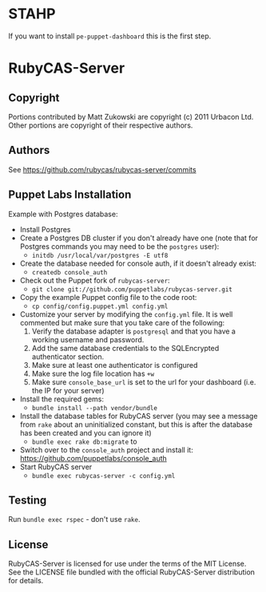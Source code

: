 # STAHP

If you want to install `pe-puppet-dashboard` this is the first step.

# RubyCAS-Server

## Copyright

Portions contributed by Matt Zukowski are copyright (c) 2011 Urbacon Ltd.
Other portions are copyright of their respective authors.

## Authors

See https://github.com/rubycas/rubycas-server/commits

## Puppet Labs Installation

Example with Postgres database:

* Install Postgres
* Create a Postgres DB cluster if you don't already have one (note that for Postgres commands you may need to be the `postgres` user):
  * `initdb /usr/local/var/postgres -E utf8`
* Create the database needed for console auth, if it doesn't already exist:
  * `createdb console_auth`
* Check out the Puppet fork of `rubycas-server`:
  * `git clone git://github.com/puppetlabs/rubycas-server.git`
* Copy the example Puppet config file to the code root:
  * `cp config/config.puppet.yml config.yml`
* Customize your server by modifying the `config.yml` file. It is well commented but make sure that you take care of the following:
    1. Verify the database adapter is `postgresql` and that you have a working username and password.
    2. Add the same database credentials to the SQLEncrypted authenticator section.
    3. Make sure at least one authenticator is configured
    4. Make sure the log file location has `+w`
    5. Make sure `console_base_url` is set to the url for your dashboard (i.e. the IP for your server)
* Install the required gems:
  * `bundle install --path vendor/bundle`
* Install the database tables for RubyCAS server (you may see a message from `rake` about an uninitialized constant, but this is after the database has been created and you can ignore it)
  * `bundle exec rake db:migrate` to
* Switch over to the `console_auth` project and install it: https://github.com/puppetlabs/console_auth
* Start RubyCAS server
  * `bundle exec rubycas-server -c config.yml`

## Testing

Run `bundle exec rspec` - don't use `rake`.

## License

RubyCAS-Server is licensed for use under the terms of the MIT License.
See the LICENSE file bundled with the official RubyCAS-Server distribution for details.
